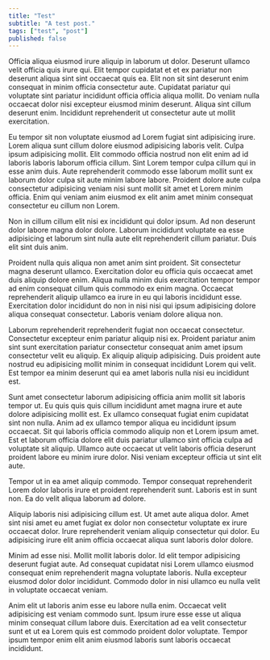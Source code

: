 ```yaml
---
title: "Test"
subtitle: "A test post."
tags: ["test", "post"]
published: false
---
```

Officia aliqua eiusmod irure aliquip in laborum ut dolor. Deserunt ullamco velit officia quis irure qui. Elit tempor cupidatat et et ex pariatur non deserunt aliqua sint sint occaecat quis ea. Elit non sit sint deserunt enim consequat in minim officia consectetur aute. Cupidatat pariatur qui voluptate sint pariatur incididunt officia officia aliqua mollit. Do veniam nulla occaecat dolor nisi excepteur eiusmod minim deserunt. Aliqua sint cillum deserunt enim. Incididunt reprehenderit ut consectetur aute ut mollit exercitation.

Eu tempor sit non voluptate eiusmod ad Lorem fugiat sint adipisicing irure. Lorem aliqua sunt cillum dolore eiusmod adipisicing laboris velit. Culpa ipsum adipisicing mollit. Elit commodo officia nostrud non elit enim ad id laboris laboris laborum officia cillum. Sint Lorem tempor culpa cillum qui in esse anim duis. Aute reprehenderit commodo esse laborum mollit sunt ex laborum dolor culpa sit aute minim labore labore. Proident dolore aute culpa consectetur adipisicing veniam nisi sunt mollit sit amet et Lorem minim officia. Enim qui veniam anim eiusmod ex elit anim amet minim consequat consectetur eu cillum non Lorem.

Non in cillum cillum elit nisi ex incididunt qui dolor ipsum. Ad non deserunt dolor labore magna dolor dolore. Laborum incididunt voluptate ea esse adipisicing et laborum sint nulla aute elit reprehenderit cillum pariatur. Duis elit sint duis anim.

Proident nulla quis aliqua non amet anim sint proident. Sit consectetur magna deserunt ullamco. Exercitation dolor eu officia quis occaecat amet duis aliquip dolore enim. Aliqua nulla minim duis exercitation tempor tempor ad enim consequat cillum quis commodo ex enim magna. Occaecat reprehenderit aliquip ullamco ea irure in eu qui laboris incididunt esse. Exercitation dolor incididunt do non in nisi nisi qui ipsum adipisicing dolore aliqua consequat consectetur. Laboris veniam dolore aliqua non.

Laborum reprehenderit reprehenderit fugiat non occaecat consectetur. Consectetur excepteur enim pariatur aliquip nisi ex. Proident pariatur anim sint sunt exercitation pariatur consectetur consequat anim amet ipsum consectetur velit eu aliquip. Ex aliquip aliquip adipisicing. Duis proident aute nostrud eu adipisicing mollit minim in consequat incididunt Lorem qui velit. Est tempor ea minim deserunt qui ea amet laboris nulla nisi eu incididunt est.

Sunt amet consectetur laborum adipisicing officia anim mollit sit laboris tempor ut. Eu quis quis quis cillum incididunt amet magna irure et aute dolore adipisicing mollit est. Ex ullamco consequat fugiat enim cupidatat sint non nulla. Anim ad ex ullamco tempor aliqua eu incididunt ipsum occaecat. Sit qui laboris officia commodo aliquip non et Lorem ipsum amet. Est et laborum officia dolore elit duis pariatur ullamco sint officia culpa ad voluptate sit aliquip. Ullamco aute occaecat ut velit laboris officia deserunt proident labore eu minim irure dolor. Nisi veniam excepteur officia ut sint elit aute.

Tempor ut in ea amet aliquip commodo. Tempor consequat reprehenderit Lorem dolor laboris irure et proident reprehenderit sunt. Laboris est in sunt non. Ea do velit aliqua laborum ad dolore.

Aliquip laboris nisi adipisicing cillum est. Ut amet aute aliqua dolor. Amet sint nisi amet eu amet fugiat ex dolor non consectetur voluptate ex irure occaecat dolor. Irure reprehenderit veniam aliquip consectetur qui dolor. Eu adipisicing irure elit anim officia occaecat aliqua sunt laboris dolor dolore.

Minim ad esse nisi. Mollit mollit laboris dolor. Id elit tempor adipisicing deserunt fugiat aute. Ad consequat cupidatat nisi Lorem ullamco eiusmod consequat enim reprehenderit magna voluptate laboris. Nulla excepteur eiusmod dolor dolor incididunt. Commodo dolor in nisi ullamco eu nulla velit in voluptate occaecat veniam.

Anim elit ut laboris anim esse eu labore nulla enim. Occaecat velit adipisicing est veniam commodo sunt. Ipsum irure esse esse ut aliqua minim consequat cillum labore duis. Exercitation ad ea velit consectetur sunt et ut ea Lorem quis est commodo proident dolor voluptate. Tempor ipsum tempor enim elit anim eiusmod laboris sunt laboris occaecat incididunt.
